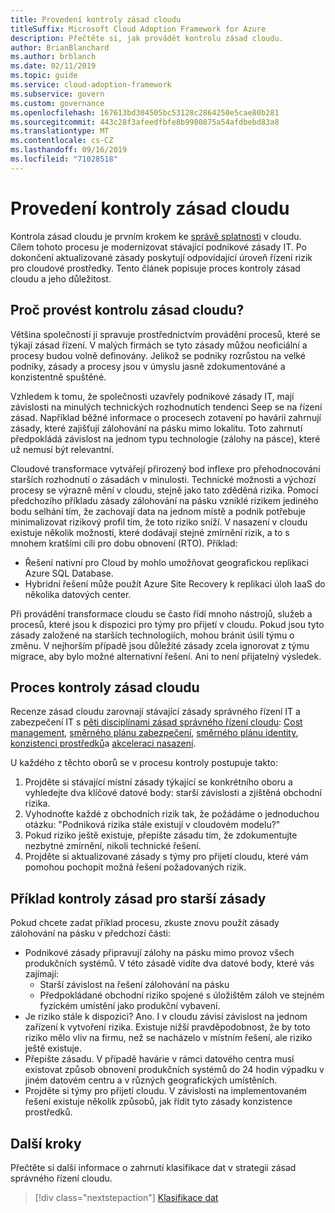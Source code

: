 ```yaml
---
title: Provedení kontroly zásad cloudu
titleSuffix: Microsoft Cloud Adoption Framework for Azure
description: Přečtěte si, jak provádět kontrolu zásad cloudu.
author: BrianBlanchard
ms.author: brblanch
ms.date: 02/11/2019
ms.topic: guide
ms.service: cloud-adoption-framework
ms.subservice: govern
ms.custom: governance
ms.openlocfilehash: 167613bd304505bc53128c2864250e5cae80b281
ms.sourcegitcommit: 443c28f3afeedfbfe8b9980875a54afdbebd83a8
ms.translationtype: MT
ms.contentlocale: cs-CZ
ms.lasthandoff: 09/16/2019
ms.locfileid: "71028518"
---
```

<!-- markdownlint-disable MD026 -->

# <a name="conduct-a-cloud-policy-review"></a>Provedení kontroly zásad cloudu

Kontrola zásad cloudu je prvním krokem ke [správě splatnosti](../index.md) v cloudu. Cílem tohoto procesu je modernizovat stávající podnikové zásady IT. Po dokončení aktualizované zásady poskytují odpovídající úroveň řízení rizik pro cloudové prostředky. Tento článek popisuje proces kontroly zásad cloudu a jeho důležitost.

## <a name="why-perform-a-cloud-policy-review"></a>Proč provést kontrolu zásad cloudu?

Většina společností ji spravuje prostřednictvím provádění procesů, které se týkají zásad řízení. V malých firmách se tyto zásady můžou neoficiální a procesy budou volně definovány. Jelikož se podniky rozrůstou na velké podniky, zásady a procesy jsou v úmyslu jasně zdokumentováné a konzistentně spuštěné.

Vzhledem k tomu, že společnosti uzavřely podnikové zásady IT, mají závislosti na minulých technických rozhodnutích tendenci Seep se na řízení zásad. Například běžné informace o procesech zotavení po havárii zahrnují zásady, které zajišťují zálohování na pásku mimo lokalitu. Toto zahrnutí předpokládá závislost na jednom typu technologie (zálohy na pásce), které už nemusí být relevantní.

Cloudové transformace vytvářejí přirozený bod inflexe pro přehodnocování starších rozhodnutí o zásadách v minulosti. Technické možnosti a výchozí procesy se výrazně mění v cloudu, stejně jako tato zděděná rizika. Pomocí předchozího příkladu zásady zálohování na pásku vzniklé rizikem jediného bodu selhání tím, že zachovají data na jednom místě a podnik potřebuje minimalizovat rizikový profil tím, že toto riziko sníží. V nasazení v cloudu existuje několik možností, které dodávají stejné zmírnění rizik, a to s mnohem kratšími cíli pro dobu obnovení (RTO). Příklad:

- Řešení nativní pro Cloud by mohlo umožňovat geografickou replikaci Azure SQL Database.
- Hybridní řešení může použít Azure Site Recovery k replikaci úloh IaaS do několika datových center.

Při provádění transformace cloudu se často řídí mnoho nástrojů, služeb a procesů, které jsou k dispozici pro týmy pro přijetí v cloudu. Pokud jsou tyto zásady založené na starších technologiích, mohou bránit úsilí týmu o změnu. V nejhorším případě jsou důležité zásady zcela ignorovat z týmu migrace, aby bylo možné alternativní řešení. Ani to není přijatelný výsledek.

## <a name="the-cloud-policy-review-process"></a>Proces kontroly zásad cloudu

Recenze zásad cloudu zarovnají stávající zásady správného řízení IT a zabezpečení IT s [pěti disciplínami zásad správného řízení cloudu](../index.md): [Cost management](../cost-management/index.md), [směrného plánu zabezpečení](../security-baseline/index.md), [směrného plánu identity](../identity-baseline/index.md), [konzistenci prostředků](../resource-consistency/index.md)a [akceleraci nasazení](../deployment-acceleration/index.md).

U každého z těchto oborů se v procesu kontroly postupuje takto:

1. Projděte si stávající místní zásady týkající se konkrétního oboru a vyhledejte dva klíčové datové body: starší závislosti a zjištěná obchodní rizika.
2. Vyhodnoťte každé z obchodních rizik tak, že požádáme o jednoduchou otázku: "Podniková rizika stále existují v cloudovém modelu?"
3. Pokud riziko ještě existuje, přepište zásadu tím, že zdokumentujte nezbytné zmírnění, nikoli technické řešení.
4. Projděte si aktualizované zásady s týmy pro přijetí cloudu, které vám pomohou pochopit možná řešení požadovaných rizik.

## <a name="example-of-a-policy-review-for-a-legacy-policy"></a>Příklad kontroly zásad pro starší zásady

Pokud chcete zadat příklad procesu, zkuste znovu použít zásady zálohování na pásku v předchozí části:

- Podnikové zásady připravují zálohy na pásku mimo provoz všech produkčních systémů. V této zásadě vidíte dva datové body, které vás zajímají:
  - Starší závislost na řešení zálohování na pásku
  - Předpokládané obchodní riziko spojené s úložištěm záloh ve stejném fyzickém umístění jako produkční vybavení.
- Je riziko stále k dispozici? Ano. I v cloudu závisí závislost na jednom zařízení k vytvoření rizika. Existuje nižší pravděpodobnost, že by toto riziko mělo vliv na firmu, než se nacházelo v místním řešení, ale riziko ještě existuje.
- Přepište zásadu. V případě havárie v rámci datového centra musí existovat způsob obnovení produkčních systémů do 24 hodin výpadku v jiném datovém centru a v různých geografických umístěních.
- Projděte si týmy pro přijetí cloudu. V závislosti na implementovaném řešení existuje několik způsobů, jak řídit tyto zásady konzistence prostředků.

## <a name="next-steps"></a>Další kroky

Přečtěte si další informace o zahrnutí klasifikace dat v strategii zásad správného řízení cloudu.

> [!div class="nextstepaction"]
> [Klasifikace dat](./data-classification.md)
